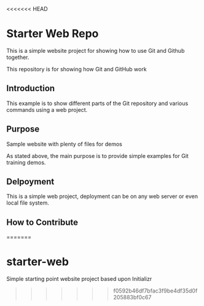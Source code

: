 <<<<<<< HEAD
# Starter Web Repo
This is a simple website project for showing how to use Git and Github together.

This repository is for showing how Git and GitHub work

## Introduction
This example is to show different parts of the Git repository and various commands using a web project.


## Purpose

Sample website with plenty of files for demos

As stated above, the main purpose is to provide simple examples for Git training demos.

## Delpoyment

This is a simple web project, deployment can be on any web server or even local file system.
## How to Contribute
=======
# starter-web
Simple starting point website project based upon Initializr
>>>>>>> f0592b46df7bfac3f9be4df35d0f205883bf0c67
